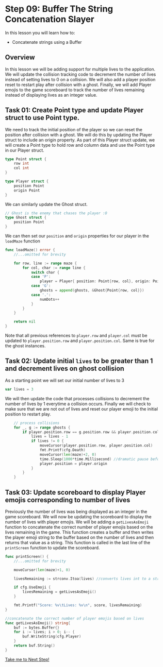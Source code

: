 # Step 09: Buffer The String Concatenation Slayer

In this lesson you will learn how to:

- Concatenate strings using a Buffer

## Overview

In this lesson we will be adding support for multiple lives to the application. We will update the collision tracking code to decrement the number of lives instead of setting lives to 0 on a collision. We will also add a player position reset to restart play after collision with a ghost. Finally, we will add Player emojis to the game scoreboard to track the number of lives remaining instead of displaying lives as an integer value.

## Task 01: Create Point type and update Player struct to use Point type.

We need to track the initial position of the player so we can reset the position after collision with a ghost. We will do this by updating the Player struct to include an origin property. As part of this Player struct update, we will create a Point type to hold row and column data and use the Point type in our Player struct.

```go
type Point struct {
    row int
    col int
}

type Player struct {
    position Point
    origin Point
}
```

We can similarly update the Ghost struct.

```go
// Ghost is the enemy that chases the player :O
type Ghost struct {
    position Point
}
```

We can then set our `position` and `origin` properties for our player in the `loadMaze` function

```go
func loadMaze() error {
    //...omitted for brevity

    for row, line := range maze {
        for col, char := range line {
            switch char {
            case 'P':
                player = Player{ position: Point{row, col}, origin: Point{row, col}}
            case 'G':
                ghosts = append(ghosts, &Ghost{Point{row, col}})
            case '.':
                numDots++
            }
        }
    }

    return nil
}
```

Note that all previous references to `player.row` and `player.col` must be updated to `player.position.row` and `player.position.col`. Same is true for the ghost instances.

## Task 02: Update initial `lives` to be greater than 1 and decrement lives on ghost collision

As a starting point we will set our initial number of lives to 3

```go
var lives = 3
```
We will then update the code that processes collisions to decrement the number of lives by 1 everytime a collision occurs. Finally we will check to make sure that we are not out of lives and reset our player emoji to the initial position to restart play. 

```go
    // process collisions
    for _, g := range ghosts {
        if player.position.row == g.position.row && player.position.col == g.position.col {
            lives = lives - 1
            if lives != 0 {
                moveCursor(player.position.row, player.position.col)
                fmt.Printf(cfg.Death)
                moveCursor(len(maze)+2, 0)
                time.Sleep(1000*time.Millisecond) //dramatic pause before reseting player position
                player.position = player.origin
            }
        }
    }
```

## Task 03: Update scoreboard to display Player emojis corresponding to number of lives

Previously the number of lives was being displayed as an integer in the game scoreboard. We will now be updating the scoreboard to display the number of lives with player emojis. We will be adding a `getLivesAsEmoji` function to concatenate the correct number of player emojis based on the lives remaining in the game. This function creates a buffer and then writes the player emoji string to the buffer based on the number of lives and then returns that value as a string. This function is called in the last line of the `printScreen` function to update the scoreboard.

```go
func printScreen() {
    //...omitted for brevity

    moveCursor(len(maze)+1, 0)

    livesRemaining := strconv.Itoa(lives) //converts lives int to a string

    if cfg.UseEmoji {
        livesRemaining = getLivesAsEmoji()
    }

    fmt.Printf("Score: %v\tLives: %v\n", score, livesRemaining)
}

//concatenate the correct number of player emojis based on lives
func getLivesAsEmoji() string{
    buf := bytes.Buffer{}
    for i := lives; i > 0; i-- {
        buf.WriteString(cfg.Player)
    }
    return buf.String()
}
```

[Take me to Next Step!](../stepxx/README.md)